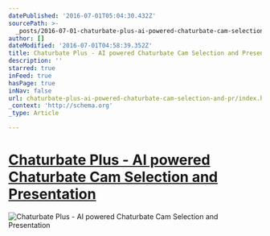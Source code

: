 ```yaml
---
datePublished: '2016-07-01T05:04:30.432Z'
sourcePath: >-
  _posts/2016-07-01-chaturbate-plus-ai-powered-chaturbate-cam-selection-and-pr.md
author: []
dateModified: '2016-07-01T04:58:39.352Z'
title: Chaturbate Plus - AI powered Chaturbate Cam Selection and Presentation
description: ''
starred: true
inFeed: true
hasPage: true
inNav: false
url: chaturbate-plus-ai-powered-chaturbate-cam-selection-and-pr/index.html
_context: 'http://schema.org'
_type: Article

---
```

# [Chaturbate Plus - AI powered Chaturbate Cam Selection and Presentation][0]
![Chaturbate Plus - AI powered Chaturbate Cam Selection and Presentation](https://the-grid-user-content.s3-us-west-2.amazonaws.com/ec76e6bf-9868-431c-a2dd-942ed59f7db3.jpg)

[0]: https://chaturbate.plus/ "Chaturbate Plus - AI powered Chaturbate Cam Selection and Presentation"